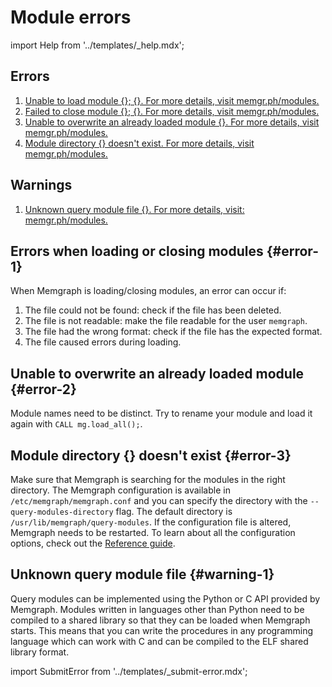 # Module errors

import Help from '../templates/_help.mdx';

<Help/>

## Errors

1. [Unable to load module {}; {}. For more details, visit
   memgr.ph/modules.](#error-1)
2. [Failed to close module {}; {}. For more details, visit
   memgr.ph/modules.](#error-1)
3. [Unable to overwrite an already loaded module {}. For more details, visit
   memgr.ph/modules.](#error-2)
4. [Module directory {} doesn't exist. For more details, visit
   memgr.ph/modules.](#error-3)

## Warnings

1. [Unknown query module file {}. For more details, visit:
   memgr.ph/modules.](#warning-1)

## Errors when loading or closing modules {#error-1}

When Memgraph is loading/closing modules, an error can occur if:
1. The file could not be found: check if the file has been deleted.
2. The file is not readable: make the file readable for the user `memgraph`.
3. The file had the wrong format: check if the file has the expected format.
4. The file caused errors during loading.

## Unable to overwrite an already loaded module {#error-2}

Module names need to be distinct. Try to rename your module and load it again
with `CALL mg.load_all();`.

## Module directory {} doesn't exist {#error-3}

Make sure that Memgraph is searching for the modules in the right directory. The
Memgraph configuration is available in `/etc/memgraph/memgraph.conf` and you can
specify the directory with the `--query-modules-directory` flag. The default
directory is `/usr/lib/memgraph/query-modules`. If the configuration file is
altered, Memgraph needs to be restarted.  To learn about all the configuration
options, check out the [Reference guide](/memgraph/reference-guide/configuration).

## Unknown query module file {#warning-1}

Query modules can be implemented using the Python or C API provided by Memgraph.
Modules written in languages other than Python need to be compiled to a shared
library so that they can be loaded when Memgraph starts. This means that you can
write the procedures in any programming language which can work with C and can
be compiled to the ELF shared library format.

import SubmitError from '../templates/_submit-error.mdx';

<SubmitError/>
